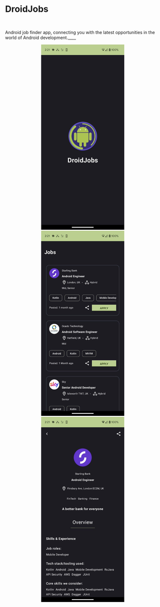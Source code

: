 <h1>DroidJobs</h1><br>

Android job finder app, connecting you with the latest opportunities in the world of Android development.____


<p align="center">
  <img src="readme_images/splash.png" height=600>
  <img src="readme_images/jobs.png" height=600>
  <img src="readme_images/job-detail.png" height=600>
</p>
